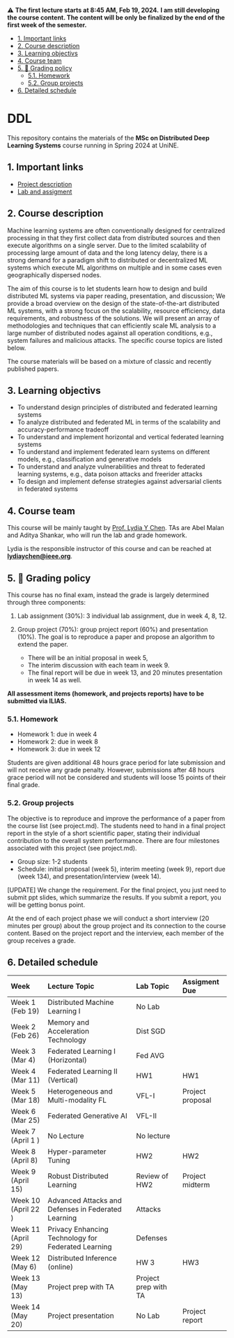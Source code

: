 
:warning: 
**The first lecture starts at 8:45 AM, Feb 19, 2024.**
**I am still developing the course content. The content will be only be finalized by the end of the first week of the semester.**

<!-- vscode-markdown-toc -->
- [1. Important links](#1-important-links)
- [2. Course description](#2-course-description)
- [3. Learning objectivs](#3-learning-objectivs)
- [4. Course team](#4-course-team)
- [5. :dart: Grading policy](#5-dart-grading-policy)
	- [5.1. Homework](#51-homework)
	- [5.2. Group projects](#52-group-projects)
- [6. Detailed schedule](#6-detailed-schedule)

<!-- vscode-markdown-toc-config
	numbering=true
	autoSave=true
	/vscode-markdown-toc-config -->
<!-- /vscode-markdown-toc --><!-- vscode-markdown-toc -->


# DDL <!-- omit in toc -->

This repository contains the materials of the **MSc on Distributed Deep Learning Systems** course running in Spring 2024 at UniNE.


##  1. Important links

- [Project description](project.md)
- [Lab and assigment](homework.md)


##  2. Course description


Machine learning systems are often conventionally designed for centralized processing in that they first collect data from distributed sources and then execute algorithms on a single server. Due to the limited scalability of processing large amount of data and the long latency delay, there is a strong demand for a paradigm shift to distributed or decentralized ML systems which execute ML algorithms on multiple and in some cases even geographically dispersed nodes.

The aim of this  course is to let students learn how to design and build distributed ML systems via paper reading, presentation, and discussion; We provide a broad overview on the design of the state-of-the-art distributed ML systems, with a strong focus on the scalability, resource efficiency, data requirements, and robustness of the solutions. We will present an array of methodologies and techniques that can efficiently scale ML analysis to a large number of distributed nodes against all operation conditions, e.g., system failures and malicious attacks. The specific course topics are listed below.

The course materials will be based on a mixture of classic and recently published papers. 


##  3. <a name='Objective'></a>Learning objectivs
- To understand design principles of distributed and federated learning systems
- To analyze distributed and federated ML in terms of the scalability and accuracy-performance tradeoff 
- To understand and implement horizontal and vertical federated learning systems
- To understand and implement federated learn systems on different  models, e.g., classification and generative models
- To understand and analyze vulnerabilities and threat to federated learning systems, e.g., data poison attacks and freerider attacks
- To design and implement defense strategies against adversarial clients in federated systems


##  4. Course team

This course will be mainly taught by [Prof. Lydia Y Chen](https://lydiaychen.github.io/).
TAs are Abel Malan and Aditya Shankar, who will run the lab and grade homework.

Lydia is the responsible instructor of this course and can be reached at **lydiaychen@ieee.org**.


##  5. :dart: Grading policy

This course has no final exam, instead the grade is largely determined through three components: 

1. Lab assignment (30%): 3 individual lab assignment, due in week 4, 8, 12. 

2. Group project (70%): group project report (60%) and presentation (10%). The goal is to reproduce a paper and propose an algorithm to extend the paper. 
   - There will be an initial proposal in week 5, 
   - The interim discussion with each team in week 9. 
   - The final report will be due in week 13, and 20 minutes presentation in week 14 as well.
   


**All assessment items (homework, and projects reports) have to be submitted via ILIAS.**


###  5.1. Homework
- Homework 1: due in week 4 
- Homework 2: due in week 8
- Homework 3: due in week 12

Students are given additional 48 hours grace period for late submission and will not receive any grade penalty. However, submissions after 48 hours grace period will not be considered and students will loose 15 points of their final grade. 


###  5.2. Group projects
<!-- 7 predefined project topics: evaluating the systems of 
-->
The objective is to reproduce and improve the performance of a paper from the course list (see project.md). The students need to hand in a final project report in the style of a short scientific paper, stating their individual contribution to the overall system performance. There are four milestones associated with this project (see project.md).

- Group size: 1-2 students
- Schedule: initial proposal (week 5), interim meeting (week 9), report due (week 134), and presentation/interview (week 14). 

[UPDATE] We change the requirement. For the final project, you just need to submit ppt slides, which summarize the results. If you submit a report, you will be getting bonus point.

At the end of each project phase we will conduct a short interview (20 minutes per group) about the group project and its connection to the course content. Based on the project report and the interview, each member of the group receives a grade. 





##  6. Detailed schedule


**Week**|**Lecture Topic**|**Lab Topic**| **Assigment Due**
:-----|:-----|:-----|:-----
Week 1 (Feb 19) | Distributed Machine Learning I |No Lab |
Week 2 (Feb 26)| Memory and Acceleration Technology | Dist SGD|
Week 3 (Mar 4) | Federated Learning I (Horizontal)| Fed AVG
Week 4  (Mar 11) | Federated Learning II (Vertical) | HW1 | HW1
Week 5 (Mar 18) | Heterogeneous and Multi-modality FL| VFL-I| Project proposal
Week 6 (Mar 25) | Federated Generative AI  | VFL-II
Week 7 (April 1 )| No Lecture | No lecture| 
Week 8 (April 8)|  Hyper-parameter Tuning  | HW2 | HW2
Week 9 (April 15) |   Robust Distributed Learning | Review of HW2| Project midterm
Week 10 (April 22 )| Advanced Attacks and Defenses in Federated Learning  | Attacks
Week 11 (April 29)| Privacy Enhancing Technology for Federated Learning | Defenses
Week 12 (May 6)|  Distributed Inference (online) | HW 3 | HW3
Week 13 (May 13)| Project prep with TA| Project prep with TA
Week 14 (May 20) | Project presentation| No Lab | Project report


